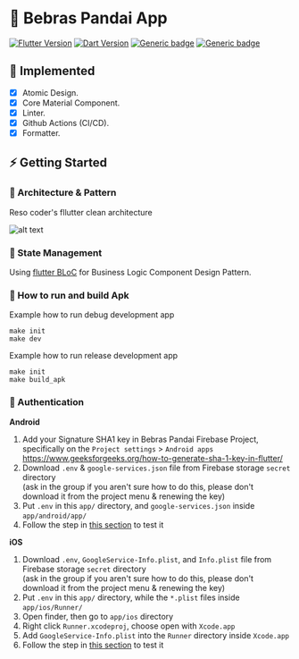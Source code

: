 # 🦫 Bebras Pandai App

[![Flutter Version](https://img.shields.io/badge/Flutter-v3.13.0-blue.svg)](https://flutter.dev/docs)
[![Dart Version](https://img.shields.io/badge/Dart-v3.1.0-blue.svg)](https://flutter.dev/)
[![Generic badge](https://img.shields.io/badge/Platform-Android%20and%20iOS-purple)](https://dart.dev/guides)
[![Generic badge](https://img.shields.io/badge/style-very_good_analysis-B22C89.svg)](https://pub.dev/packages/very_good_analysis)

## 📍 Implemented
- [X] Atomic Design.
- [X] Core Material Component.
- [X] Linter.
- [X] Github Actions (CI/CD).
- [X] Formatter.

## ⚡️ Getting Started
### 🎯 Architecture & Pattern

Reso coder's fllutter clean architecture

![alt text](https://i0.wp.com/resocoder.com/wp-content/uploads/2019/08/Clean-Architecture-Flutter-Diagram.png?ssl=1)

### 🧬️ State Management

Using [flutter BLoC](https://pub.dev/packages/flutter_bloc) for Business Logic Component Design Pattern.

### 🚚 How to run and build Apk
Example how to run debug development app
```shell
make init
make dev
```

Example how to run release development app
```shell
make init
make build_apk
```

### 🔑 Authentication
**Android**
1. Add your Signature SHA1 key in Bebras Pandai Firebase Project, specifically on the `Project settings` > `Android apps` \
    https://www.geeksforgeeks.org/how-to-generate-sha-1-key-in-flutter/
1. Download `.env` & `google-services.json` file from Firebase storage `secret` directory \
    (ask in the group if you aren't sure how to do this, please don't download it from the project menu & renewing the key)
1. Put `.env` in this `app/` directory, and `google-services.json` inside `app/android/app/`
1. Follow the step in [this section](#-how-to-run-and-build-apk) to test it

**iOS**
1. Download `.env`, `GoogleService-Info.plist`, and `Info.plist` file from Firebase storage `secret` directory \
    (ask in the group if you aren't sure how to do this, please don't download it from the project menu & renewing the key)
1. Put `.env` in this `app/` directory, while the `*.plist` files inside `app/ios/Runner/`
1. Open finder, then go to `app/ios` directory
1. Right click `Runner.xcodeproj`, choose open with `Xcode.app`
1. Add `GoogleService-Info.plist` into the `Runner` directory inside `Xcode.app`
1. Follow the step in [this section](#-how-to-run-and-build-apk) to test it
